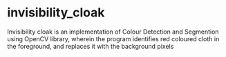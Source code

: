 # invisibility_cloak
Invisibility cloak is an implementation of Colour Detection and Segmention using OpenCV library, wherein the program identifies red coloured cloth in the foreground, and replaces it with the background pixels
